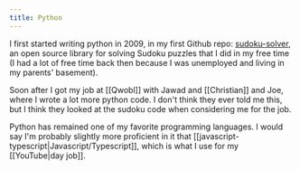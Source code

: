 ```yaml
---
title: Python
---
```


I first started writing python in 2009, in my first Github repo: [sudoku-solver](https://github.com/audiodude/sudoku-solver), an open source library for solving Sudoku puzzles that I did in my free time (I had a lot of free time back then because I was unemployed and living in my parents' basement).

Soon after I got my job at [[Qwobl]] with Jawad and [[Christian]] and Joe, where I wrote a lot more python code. I don't think they ever told me this, but I think they looked at the sudoku code when considering me for the job.

Python has remained one of my favorite programming languages. I would say I'm probably slightly more proficient in it that [[javascript-typescript|Javascript/Typescript]], which is what I use for my [[YouTube|day job]].
